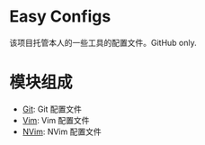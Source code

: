 # Easy Configs

该项目托管本人的一些工具的配置文件。GitHub only.

# 模块组成

- [Git](git/README.md): Git 配置文件
- [Vim](vim/README.md): Vim 配置文件
- [NVim](nvim/README.md): NVim 配置文件
